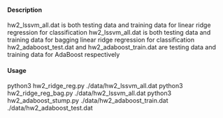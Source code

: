 #### Description

hw2_lssvm_all.dat is both testing data and training data for linear ridge regression for classification 
hw2_lssvm_all.dat is both testing data and training data for bagging linear ridge regression for classification
hw2_adaboost_test.dat and hw2_adaboost_train.dat are testing data and training data for AdaBoost respectively

#### Usage
python3 hw2_ridge_reg.py ./data/hw2_lssvm_all.dat
python3 hw2_ridge_reg_bag.py ./data/hw2_lssvm_all.dat
python3 hw2_adaboost_stump.py ./data/hw2_adaboost_train.dat ./data/hw2_adaboost_test.dat